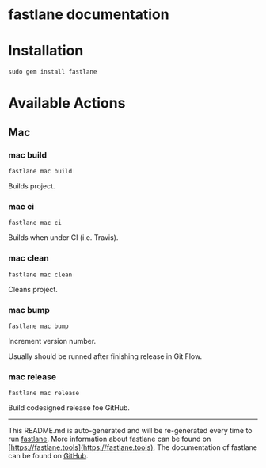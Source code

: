fastlane documentation
================
# Installation
```
sudo gem install fastlane
```
# Available Actions
## Mac
### mac build
```
fastlane mac build
```
Builds project.
### mac ci
```
fastlane mac ci
```
Builds when under CI (i.e. Travis).
### mac clean
```
fastlane mac clean
```
Cleans project.
### mac bump
```
fastlane mac bump
```
Increment version number.

Usually should be runned after finishing release in Git Flow.
### mac release
```
fastlane mac release
```
Build codesigned release foe GitHub.

----

This README.md is auto-generated and will be re-generated every time to run [fastlane](https://fastlane.tools).
More information about fastlane can be found on [https://fastlane.tools](https://fastlane.tools).
The documentation of fastlane can be found on [GitHub](https://github.com/fastlane/fastlane/tree/master/fastlane).